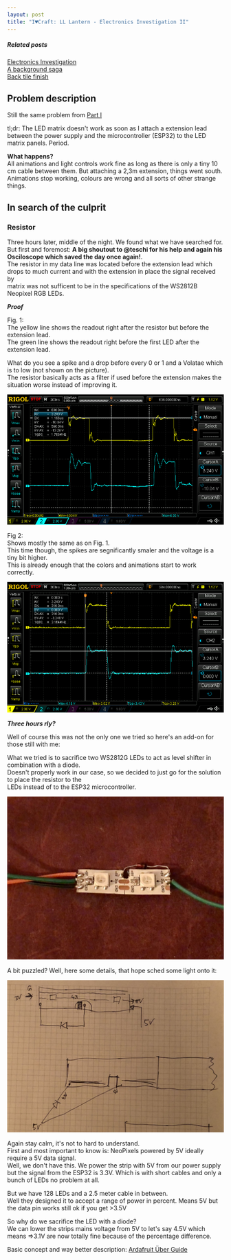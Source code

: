 ```yaml
---
layout: post
title: "I♥Craft: LL Lantern - Electronics Investigation II"
---
```


##### Related posts  

[Electronics Investigation](https://clyde.crimson.space/posts/20230620/)\
[A background saga](https://clyde.crimson.space/posts/20230614/)\
[Back tile finish](https://clyde.crimson.space/posts/20230615/)

## Problem description
Still the same problem from [Part I](https://clyde.crimson.space/posts/20230620/)

tl;dr: 
The LED matrix doesn't work as soon as I attach a extension lead between the power supply and the microcontroller (ESP32) to the LED matrix panels. Period.

**What happens?**  
All animations and light controls work fine as long as there is only a tiny 10 cm cable between them. But attaching a 2,3m extension, things went south.  
Animations stop working, colours are wrong and all sorts of other strange things.

## In search of the culprit


### Resistor

Three hours later, middle of the night. We found what we have searched for.  
But first and foremost: **A big shoutout to @teschi for his help and again his Osciloscope which saved the day once again!**.  
The resistor in my data line was located before the extension lead which drops to much current and with the extension in place the signal received by  
matrix was not sufficent to be in the specifications of the WS2812B Neopixel RGB LEDs.


***Proof***

Fig. 1:   
The yellow line shows the readout right after the resistor but before the extension lead.  
The green line shows the readout right before the first LED after the extension lead.

What do you see a spike and a drop before every 0 or 1 and a Volatae which is to low (not shown on the picture).  
The resistor basically acts as a filter if used before the extension makes the situation worse instead of improving it.

![Osciloscope readout 1](/assets/pix/LLL_Oszi_1.png) 

Fig 2:  
Shows mostly the same as on Fig. 1.  
This time though, the spikes are segnificantly smaler and the voltage is a tiny bit higher.   
This is already enough that the colors and animations start to work correctly.  

![Osciloscope readout 2](/assets/pix/LLL_Oszi_2.png) 


***Three hours rly?***

Well of course this was not the only one we tried so here's an add-on for those still with me:  

What we tried is to sacrifice two WS2812G LEDs to act as level shifter in combination with a diode.  
Doesn't properly work in our case, so we decided to just go for the solution to place the resistor to the   
LEDs instead of to the ESP32 microcontroller. 


![Level Shifter Replacement](/assets/pix/LLL_LevelShifterLED.JPG) 

A bit puzzled? Well, here some details, that hope sched some light onto it:

![Level Shifter Replacement](/assets/pix/LLL_LevelShifterExplained.JPG)  


Again stay calm, it's not to hard to understand.  
First and most important to know is: NeoPixels powered by 5V ideally require a 5V data signal.  
Well, we don't have this. We power the strip with 5V from our power supply but the signal from the ESP32 is 3.3V.
Which is with short cables and only a bunch of LEDs no problem at all.

But we have 128 LEDs and a 2.5 meter cable in between.  
Well they designed it to accept a range of power in percent. Means 5V but the data pin works still ok if you get >3.5V

So why do we sacrifice the LED with a diode?  
We can lower the strips mains voltage from 5V to let's say 4.5V which means =>3.1V are now totally fine because of the 
percentage difference.

Basic concept and way better description: 
[Ardafruit Über Guide](https://hackaday.com/2017/01/20/cheating-at-5v-ws2812-control-to-use-a-3-3v-data-line/)